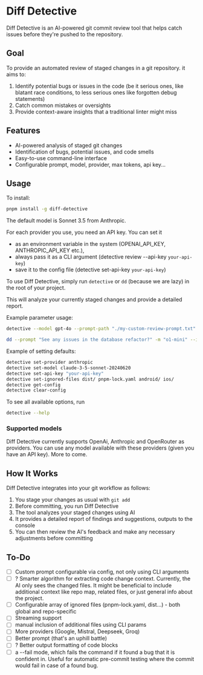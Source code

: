 # Diff Detective

Diff Detective is an AI-powered git commit review tool that helps catch
issues before they're pushed to the repository.

## Goal

To provide an automated review of staged changes in a git repository.
it aims to:

1. Identify potential bugs or issues in the code (be it serious ones, like blatant race conditions, to less serious ones like forgotten debug statements)
2. Catch common mistakes or oversights
3. Provide context-aware insights that a traditional linter might miss

## Features

- AI-powered analysis of staged git changes
- Identification of bugs, potential issues, and code smells
- Easy-to-use command-line interface
- Configurable prompt, model, provider, max tokens, api key...

## Usage

To install:

```bash
pnpm install -g diff-detective
```

The default model is Sonnet 3.5 from Anthropic.

For each provider you use, you need an API key. You can set it

- as an environment variable in the system (OPENAI_API_KEY, ANTHROPIC_API_KEY etc.),
- always pass it as a CLI argument (detective review --api-key `your-api-key`)
- save it to the config file (detective set-api-key `your-api-key`)

To use Diff Detective, simply run `detective` or `dd` (because we are lazy) in the root of your project.

This will analyze your currently staged changes and provide a detailed report.

Example parameter usage:

```bash
detective --model gpt-4o --prompt-path "./my-custom-review-prompt.txt"
```

```bash
dd --prompt "See any issues in the database refactor?" -m "o1-mini" --ignore pnpm-lock.yaml dist/
```

Example of setting defaults:

```bash
detective set-provider anthropic
detective set-model claude-3-5-sonnet-20240620
detective set-api-key "your-api-key"
detective set-ignored-files dist/ pnpm-lock.yaml android/ ios/
detective get-config
detective clear-config
```

To see all available options, run

```bash
detective --help
```

### Supported models

Diff Detective currently supports OpenAi, Anthropic and OpenRouter as providers. You can use any model available with these providers (given you have an API key). More to come.

## How It Works

Diff Detective integrates into your git workflow as follows:

1. You stage your changes as usual with `git add`
2. Before committing, you run Diff Detective
3. The tool analyzes your staged changes using AI
4. It provides a detailed report of findings and suggestions, outputs to the console
5. You can then review the AI's feedback and make any necessary adjustments before committing

## To-Do

- [ ] Custom prompt configurable via config, not only using CLI arguments
- [ ] ? Smarter algorithm for extracting code change context. Currently, the AI only sees the changed files. It might be beneficial to include additional context like repo map, related files, or just general info about the project.
- [ ] Configurable array of ignored files (pnpm-lock.yaml, dist...) - both global and repo-specific
- [ ] Streaming support
- [ ] manual inclusion of additional files using CLI params
- [ ] More providers (Google, Mistral, Deepseek, Groq)
- [ ] Better prompt (that's an uphill battle)
- [ ] ? Better output formatting of code blocks
- [ ] a --fail mode, which fails the command if it found a bug that it is confident in. Useful for automatic pre-commit testing where the commit would fail in case of a found bug.
